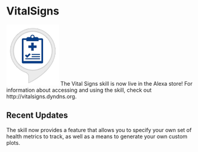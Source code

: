 # VitalSigns
<img src=https://github.com/glmck13/VitalSigns/blob/master/docs/VitalSigns_html_470bb0d5c5e41daa.png>  
The Vital Signs skill is now live in the Alexa store! For information about accessing and using the skill, check out http://vitalsigns.dyndns.org.   

## Recent Updates
The skill now provides a feature that allows you to specify your own set of health metrics to track, as well as a means to generate your own custom plots.  
